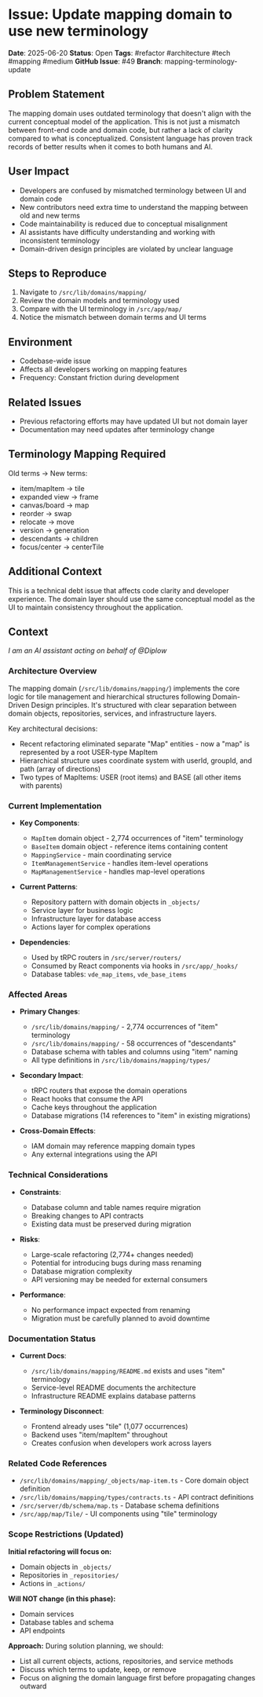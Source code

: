 # Issue: Update mapping domain to use new terminology

**Date**: 2025-06-20
**Status**: Open
**Tags**: #refactor #architecture #tech #mapping #medium
**GitHub Issue**: #49
**Branch**: mapping-terminology-update

## Problem Statement
The mapping domain uses outdated terminology that doesn't align with the current conceptual model of the application. This is not just a mismatch between front-end code and domain code, but rather a lack of clarity compared to what is conceptualized. Consistent language has proven track records of better results when it comes to both humans and AI.

## User Impact
- Developers are confused by mismatched terminology between UI and domain code
- New contributors need extra time to understand the mapping between old and new terms
- Code maintainability is reduced due to conceptual misalignment
- AI assistants have difficulty understanding and working with inconsistent terminology
- Domain-driven design principles are violated by unclear language

## Steps to Reproduce
1. Navigate to `/src/lib/domains/mapping/`
2. Review the domain models and terminology used
3. Compare with the UI terminology in `/src/app/map/`
4. Notice the mismatch between domain terms and UI terms

## Environment
- Codebase-wide issue
- Affects all developers working on mapping features
- Frequency: Constant friction during development

## Related Issues
- Previous refactoring efforts may have updated UI but not domain layer
- Documentation may need updates after terminology change

## Terminology Mapping Required
Old terms → New terms:
- item/mapItem → tile
- expanded view → frame
- canvas/board → map
- reorder → swap
- relocate → move
- version → generation
- descendants → children
- focus/center → centerTile

## Additional Context
This is a technical debt issue that affects code clarity and developer experience. The domain layer should use the same conceptual model as the UI to maintain consistency throughout the application.

## Context

*I am an AI assistant acting on behalf of @Diplow*

### Architecture Overview
The mapping domain (`/src/lib/domains/mapping/`) implements the core logic for tile management and hierarchical structures following Domain-Driven Design principles. It's structured with clear separation between domain objects, repositories, services, and infrastructure layers.

Key architectural decisions:
- Recent refactoring eliminated separate "Map" entities - now a "map" is represented by a root USER-type MapItem
- Hierarchical structure uses coordinate system with userId, groupId, and path (array of directions)
- Two types of MapItems: USER (root items) and BASE (all other items with parents)

### Current Implementation
- **Key Components**: 
  - `MapItem` domain object - 2,774 occurrences of "item" terminology
  - `BaseItem` domain object - reference items containing content
  - `MappingService` - main coordinating service
  - `ItemManagementService` - handles item-level operations
  - `MapManagementService` - handles map-level operations
  
- **Current Patterns**: 
  - Repository pattern with domain objects in `_objects/`
  - Service layer for business logic
  - Infrastructure layer for database access
  - Actions layer for complex operations

- **Dependencies**: 
  - Used by tRPC routers in `/src/server/routers/`
  - Consumed by React components via hooks in `/src/app/_hooks/`
  - Database tables: `vde_map_items`, `vde_base_items`

### Affected Areas
- **Primary Changes**: 
  - `/src/lib/domains/mapping/` - 2,774 occurrences of "item" terminology
  - `/src/lib/domains/mapping/` - 58 occurrences of "descendants"
  - Database schema with tables and columns using "item" naming
  - All type definitions in `/src/lib/domains/mapping/types/`

- **Secondary Impact**: 
  - tRPC routers that expose the domain operations
  - React hooks that consume the API
  - Cache keys throughout the application
  - Database migrations (14 references to "item" in existing migrations)

- **Cross-Domain Effects**: 
  - IAM domain may reference mapping domain types
  - Any external integrations using the API

### Technical Considerations
- **Constraints**: 
  - Database column and table names require migration
  - Breaking changes to API contracts
  - Existing data must be preserved during migration
  
- **Risks**: 
  - Large-scale refactoring (2,774+ changes needed)
  - Potential for introducing bugs during mass renaming
  - Database migration complexity
  - API versioning may be needed for external consumers

- **Performance**: 
  - No performance impact expected from renaming
  - Migration must be carefully planned to avoid downtime

### Documentation Status
- **Current Docs**: 
  - `/src/lib/domains/mapping/README.md` exists and uses "item" terminology
  - Service-level README documents the architecture
  - Infrastructure README explains database patterns

- **Terminology Disconnect**: 
  - Frontend already uses "tile" (1,077 occurrences)
  - Backend uses "item/mapItem" throughout
  - Creates confusion when developers work across layers

### Related Code References
- `/src/lib/domains/mapping/_objects/map-item.ts` - Core domain object definition
- `/src/lib/domains/mapping/types/contracts.ts` - API contract definitions
- `/src/server/db/schema/map.ts` - Database schema definitions
- `/src/app/map/Tile/` - UI components using "tile" terminology

### Scope Restrictions (Updated)

**Initial refactoring will focus on:**
- Domain objects in `_objects/`
- Repositories in `_repositories/`
- Actions in `_actions/`

**Will NOT change (in this phase):**
- Domain services
- Database tables and schema
- API endpoints

**Approach:**
During solution planning, we should:
- List all current objects, actions, repositories, and service methods
- Discuss which terms to update, keep, or remove
- Focus on aligning the domain language first before propagating changes outward